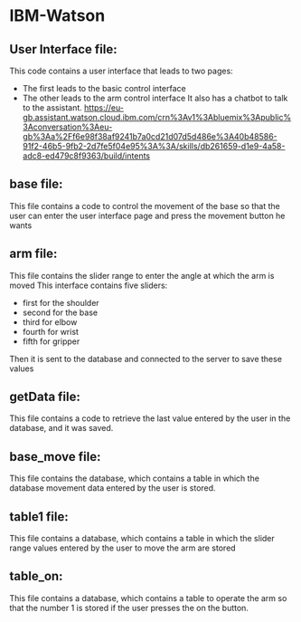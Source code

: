 # IBM-Watson

## User Interface file:
This code contains a user interface that leads to two pages:
* The first leads to the basic control interface
* The other leads to the arm control interface
It also has a chatbot to talk to the assistant.
https://eu-gb.assistant.watson.cloud.ibm.com/crn%3Av1%3Abluemix%3Apublic%3Aconversation%3Aeu-gb%3Aa%2Ff6e98f38af9241b7a0cd21d07d5d486e%3A40b48586-91f2-46b5-9fb2-2d7fe5f04e95%3A%3A/skills/db261659-d1e9-4a58-adc8-ed479c8f9363/build/intents
## base file:
This file contains a code to control the movement of the base so that the user can enter the user interface page and press the movement button he wants

## arm file:
This file contains the slider range to enter the angle at which the arm is moved
This interface contains five sliders:
* first for the shoulder
* second for the base
* third for elbow
* fourth for wrist
* fifth for gripper

Then it is sent to the database and connected to the server to save these values

## getData file:
This file contains a code to retrieve the last value entered by the user in the database, and it was saved.

## base_move file:
This file contains the database, which contains a table in which the database movement data entered by the user is stored.

## table1 file:
This file contains a database, which contains a table in which the slider range values entered by the user to move the arm are stored

## table_on:
This file contains a database, which contains a table to operate the arm so that the number 1 is stored if the user presses the on the button.
